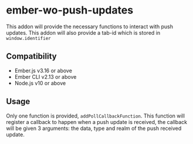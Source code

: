 ember-wo-push-updates
==============================================================================

This addon will provide the necessary functions to interact with push updates.
This addon will also provide a tab-id which is stored in `window.identifier`


Compatibility
------------------------------------------------------------------------------

* Ember.js v3.16 or above
* Ember CLI v2.13 or above
* Node.js v10 or above


<!-- Not yet published -->
<!-- Installation -->
<!-- ------------------------------------------------------------------------------ -->
<!--  -->
<!-- ``` -->
<!-- ember install ember-wo-push-updates -->
<!-- ``` -->


Usage
------------------------------------------------------------------------------

Only one function is provided, `addPollCallbackFunction`.
This function will register a callback to happen when a push update is received, the callback will be given 3 arguments: the data, type and realm of the push received update.

